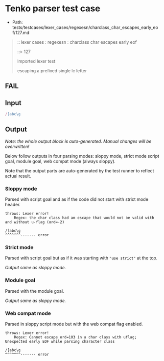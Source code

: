 # Tenko parser test case

- Path: tests/testcases/lexer_cases/regexesn/charclass_char_escapes_early_eof/127.md

> :: lexer cases : regexesn : charclass char escapes early eof
>
> ::> 127
>
> Imported lexer test
>
> escaping a prefixed single lc letter

## FAIL

## Input

`````js
/[abc\g
`````

## Output

_Note: the whole output block is auto-generated. Manual changes will be overwritten!_

Below follow outputs in four parsing modes: sloppy mode, strict mode script goal, module goal, web compat mode (always sloppy).

Note that the output parts are auto-generated by the test runner to reflect actual result.

### Sloppy mode

Parsed with script goal and as if the code did not start with strict mode header.

`````
throws: Lexer error!
    Regex: the char class had an escape that would not be valid with and without u-flag (ord=-2)

/[abc\g
^^^^^^^------- error
`````

### Strict mode

Parsed with script goal but as if it was starting with `"use strict"` at the top.

_Output same as sloppy mode._

### Module goal

Parsed with the module goal.

_Output same as sloppy mode._

### Web compat mode

Parsed in sloppy script mode but with the web compat flag enabled.

`````
throws: Lexer error!
    Regex: Cannot escape ord=103 in a char class with uflag; Unexpected early EOF while parsing character class

/[abc\g
^^^^^^^------- error
`````

